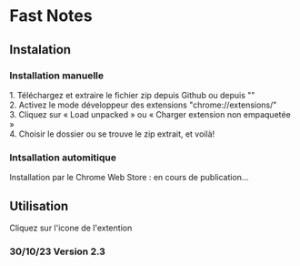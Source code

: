 # Fast Notes
## Instalation
### Installation manuelle
<p>
1. Téléchargez et extraire le fichier zip depuis Github ou depuis ""<br>
2. Activez le mode développeur des extensions "chrome://extensions/" <br>
3. Cliquez sur « Load unpacked » ou « Charger extension non empaquetée » <br>
4. Choisir le dossier ou se trouve le zip extrait, et voilà! <br>
</p>

### Intsallation automitique
<p>
Installation par le Chrome Web Store : en cours de publication...
</p>

## Utilisation
<p>
Cliquez sur l'icone de l'extention <br>
</p>

### 30/10/23 Version 2.3

